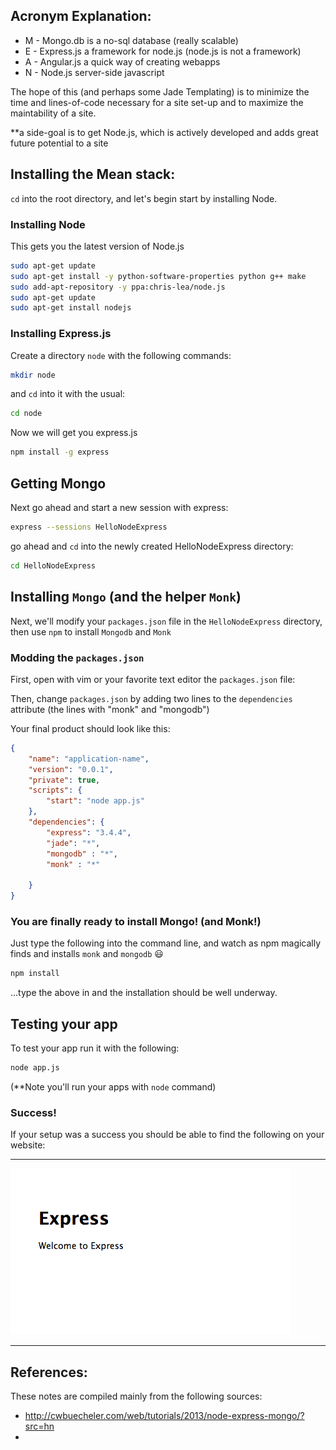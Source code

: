 Acronym Explanation:
--------------------

* M - Mongo.db is a no-sql database (really scalable)
* E - Express.js a framework for node.js (node.js is not a framework)
* A - Angular.js a quick way of creating webapps
* N - Node.js server-side javascript

The hope of this (and perhaps some Jade Templating) is to minimize the time and lines-of-code necessary for a site set-up and to maximize the maintability of a site.

**a side-goal is to get Node.js, which is actively developed and adds great future potential to a site


## Installing the Mean stack:

`cd` into the root directory, and let's begin start by installing Node.


### Installing Node 

This gets you the latest version of Node.js
```bash
sudo apt-get update
sudo apt-get install -y python-software-properties python g++ make
sudo add-apt-repository -y ppa:chris-lea/node.js
sudo apt-get update
sudo apt-get install nodejs
```

### Installing Express.js

Create a directory `node` with the following commands:

```bash
mkdir node
```

and `cd` into it with the usual:

```bash
cd node
```

Now we will get you express.js
```bash
npm install -g express
```

## Getting Mongo

Next go ahead and start a new session with express:

```bash
express --sessions HelloNodeExpress
```

go ahead and `cd` into the newly created HelloNodeExpress directory:

```bash
cd HelloNodeExpress
```


## Installing `Mongo` (and the helper `Monk`)

Next, we'll modify your `packages.json` file in the `HelloNodeExpress` directory, then use `npm` to install `Mongodb` and `Monk`

### Modding the `packages.json`

First, open with vim or your favorite text editor the `packages.json` file:

Then, change `packages.json` by adding two lines to the `dependencies` attribute (the lines with "monk" and "mongodb")

Your final product should look like this:

```json
{
    "name": "application-name",
    "version": "0.0.1",
    "private": true,
    "scripts": {
        "start": "node app.js"
    },
    "dependencies": {
        "express": "3.4.4",
        "jade": "*",
        "mongodb" : "*",
        "monk" : "*"
        
    }
} 
```

### You are finally ready to install Mongo! (and Monk!) 

Just type the following into the command line, and watch as npm magically finds and installs `monk` and `mongodb` :smiley:

```bash
npm install 
```

...type the above in and the installation should be well underway.

## Testing your app

To test your app run it with the following:

```bash
node app.js
```

(**Note you'll run your apps with `node` command) 

### Success!
If your setup was a success you should be able to find the following on your website:

---

![Express Setup Success](Express_Success.png )

---

## References:

These notes are compiled mainly from the following sources:

* http://cwbuecheler.com/web/tutorials/2013/node-express-mongo/?src=hn
* 
